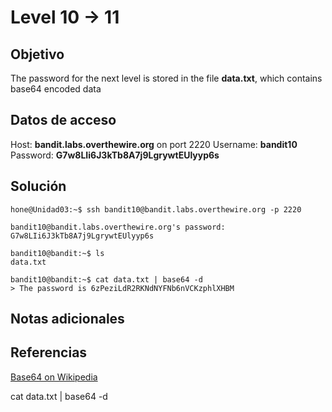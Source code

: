 # Level 10 -> 11

## Objetivo
The password for the next level is stored in the file **data.txt**, which contains base64 encoded data

## Datos de acceso
Host: **bandit.labs.overthewire.org** on port 2220
Username: **bandit10**
Password: **G7w8LIi6J3kTb8A7j9LgrywtEUlyyp6s**

## Solución
```properties
hone@Unidad03:~$ ssh bandit10@bandit.labs.overthewire.org -p 2220
```

```
bandit10@bandit.labs.overthewire.org's password: G7w8LIi6J3kTb8A7j9LgrywtEUlyyp6s 
```

```properties
bandit10@bandit:~$ ls
data.txt
```

```properties
bandit10@bandit:~$ cat data.txt | base64 -d
> The password is 6zPeziLdR2RKNdNYFNb6nVCKzphlXHBM
```

## Notas adicionales
## Referencias
[Base64 on Wikipedia](https://en.wikipedia.org/wiki/Base64)

cat data.txt | base64 -d


